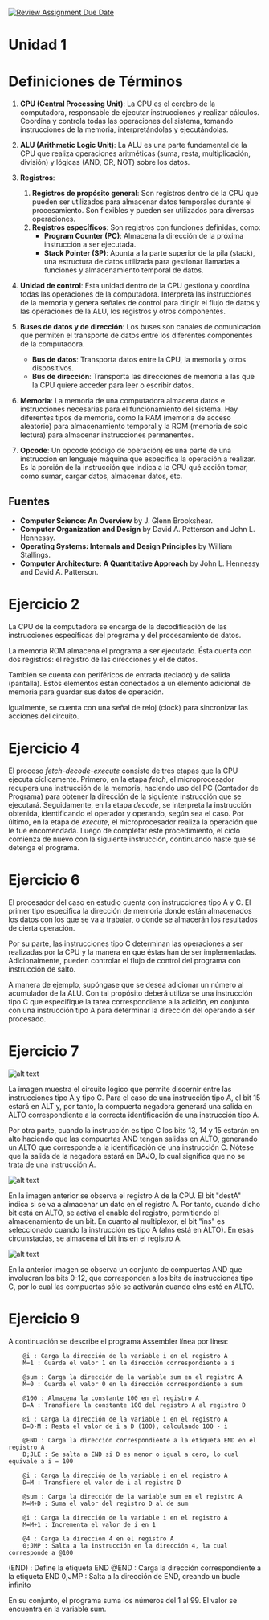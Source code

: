 [![Review Assignment Due Date](https://classroom.github.com/assets/deadline-readme-button-22041afd0340ce965d47ae6ef1cefeee28c7c493a6346c4f15d667ab976d596c.svg)](https://classroom.github.com/a/EID3BRwM)
# Unidad 1
# Definiciones de Términos

1. **CPU (Central Processing Unit)**: 
   La CPU es el cerebro de la computadora, responsable de ejecutar instrucciones y realizar cálculos. Coordina y controla todas las operaciones del sistema, tomando instrucciones de la memoria, interpretándolas y ejecutándolas.

2. **ALU (Arithmetic Logic Unit)**: 
   La ALU es una parte fundamental de la CPU que realiza operaciones aritméticas (suma, resta, multiplicación, división) y lógicas (AND, OR, NOT) sobre los datos.

3. **Registros**:
    1. **Registros de propósito general**: 
       Son registros dentro de la CPU que pueden ser utilizados para almacenar datos temporales durante el procesamiento. Son flexibles y pueden ser utilizados para diversas operaciones.
    2. **Registros específicos**: 
       Son registros con funciones definidas, como:
        - **Program Counter (PC)**: 
          Almacena la dirección de la próxima instrucción a ser ejecutada.
        - **Stack Pointer (SP)**: 
          Apunta a la parte superior de la pila (stack), una estructura de datos utilizada para gestionar llamadas a funciones y almacenamiento temporal de datos.

4. **Unidad de control**: 
   Esta unidad dentro de la CPU gestiona y coordina todas las operaciones de la computadora. Interpreta las instrucciones de la memoria y genera señales de control para dirigir el flujo de datos y las operaciones de la ALU, los registros y otros componentes.

5. **Buses de datos y de dirección**: 
   Los buses son canales de comunicación que permiten el transporte de datos entre los diferentes componentes de la computadora.
    - **Bus de datos**: 
      Transporta datos entre la CPU, la memoria y otros dispositivos.
    - **Bus de dirección**: 
      Transporta las direcciones de memoria a las que la CPU quiere acceder para leer o escribir datos.

6. **Memoria**: 
   La memoria de una computadora almacena datos e instrucciones necesarias para el funcionamiento del sistema. Hay diferentes tipos de memoria, como la RAM (memoria de acceso aleatorio) para almacenamiento temporal y la ROM (memoria de solo lectura) para almacenar instrucciones permanentes.

7. **Opcode**: 
   Un opcode (código de operación) es una parte de una instrucción en lenguaje máquina que especifica la operación a realizar. Es la porción de la instrucción que indica a la CPU qué acción tomar, como sumar, cargar datos, almacenar datos, etc.

## Fuentes
- **Computer Science: An Overview** by J. Glenn Brookshear.
- **Computer Organization and Design** by David A. Patterson and John L. Hennessy.
- **Operating Systems: Internals and Design Principles** by William Stallings.
- **Computer Architecture: A Quantitative Approach** by John L. Hennessy and David A. Patterson.

# Ejercicio 2
La CPU de la computadora se encarga de la decodificación de las instrucciones específicas del programa y del procesamiento de datos.

 La memoria ROM almacena el programa a ser ejecutado. Ésta cuenta con dos registros: el registro de las direcciones y el de datos. 

 También se cuenta con periféricos de entrada (teclado) y de salida (pantalla). Estos elementos están conectados a un elemento adicional de memoria para guardar sus datos de operación.

 Igualmente, se cuenta con una señal de reloj (clock) para sincronizar las acciones del circuito. 

 # Ejercicio 4
El proceso *fetch-decode-execute* consiste de tres etapas que la CPU ejecuta cíclicamente. Primero, en la etapa *fetch*, el microprocesador recupera una instrucción de la memoria, haciendo uso del PC (Contador de Programa) para obtener la dirección de la siguiente instrucción que se ejecutará. Seguidamente, en la etapa *decode*, se interpreta la instrucción obtenida, identificando el operador y operando, según sea el caso. Por último, en la etapa de *execute*, el microprocesador realiza la operación que le fue encomendada. Luego de completar este procedimiento, el ciclo comienza de nuevo con la siguiente instrucción, continuando haste que se detenga el programa.

# Ejercicio 6
El procesador del caso en estudio cuenta con instrucciones tipo A y C. El primer tipo especifica la dirección de memoria donde están almacenados los datos con los que se va a trabajar, o donde se almacerán los resultados de cierta operación. 

Por su parte, las instrucciones tipo C determinan las operaciones a ser realizadas por la CPU y la manera en que éstas han de ser implementadas. Adicionalmente, pueden controlar el flujo de control del programa con instrucción de salto.

A manera de ejemplo, supóngase que se desea adicionar un número al acumulador de la ALU. Con tal propósito deberá utilizarse una instrucción tipo C que especifique la tarea correspondiente a la adición, en conjunto con una instrucción tipo A para determinar la dirección del operando a ser procesado.

# Ejercicio 7
![alt text](image-1.png)

La imagen muestra el circuito lógico que permite discernir entre las instrucciones tipo A y tipo C. Para el caso de una instrucción tipo A, el bit 15 estará en ALT y, por tanto, la compuerta negadora generará una salida en ALTO correspondiente a la correcta identificación de una instrucción tipo A.

Por otra parte, cuando la instrucción es tipo C los bits 13, 14 y 15 estarán en alto haciendo que las compuertas AND tengan salidas en ALTO, generando un ALTO que corresponde a la identificación de una instrucción C. Nótese que la salida de la negadora estará en BAJO, lo cual significa que no se trata de una instrucción A.

![alt text](image-2.png)

En la imagen anterior se observa el registro A de la CPU. El bit "destA" indica si se va a almacenar un dato en el registro A. Por tanto, cuando dicho bit está en ALTO, se activa el enable del registro, permitiendo el almacenamiento de un bit. En cuanto al multiplexor, el bit "ins" es seleccionado cuando la instrucción es tipo A (aIns está en ALTO). En esas circunstacias, se almacena el bit ins en el registro A.

![alt text](image-3.png)

En la anterior imagen se observa un conjunto de compuertas AND que involucran los bits 0-12, que corresponden a los bits de instrucciones tipo C, por lo cual las compuertas sólo se activarán cuando cIns esté en ALTO.

# Ejercicio 9
A continuación se describe el programa Assembler línea por línea:

        @i : Carga la dirección de la variable i en el registro A 
        M=1 : Guarda el valor 1 en la dirección correspondiente a i

        @sum : Carga la dirección de la variable sum en el registro A
        M=0 : Guarda el valor 0 en la dirección correspondiente a sum
        
        @100 : Almacena la constante 100 en el registro A
        D=A : Transfiere la constante 100 del registro A al registro D

        @i : Carga la dirección de la variable i en el registro A
        D=D-M : Resta el valor de i a D (100), calculando 100 - i
        
        @END : Carga la dirección correspondiente a la etiqueta END en el registro A
        D;JLE : Se salta a END si D es menor o igual a cero, lo cual equivale a i = 100

        @i : Carga la dirección de la variable i en el registro A
        D=M : Transfiere el valor de i al registro D 

        @sum : Carga la dirección de la variable sum en el registro A
        M=M+D : Suma el valor del registro D al de sum

        @i : Carga la dirección de la variable i en el registro A
        M=M+1 : Incrementa el valor de i en 1

        @4 : Carga la dirección 4 en el registro A
        0;JMP : Salta a la instrucción en la dirección 4, la cual corresponde a @100

(END) : Define la etiqueta END
        @END : Carga la dirección correspondiente a la etiqueta END
        0;JMP : Salta a la dirección de END, creando un bucle infinito

En su conjunto, el programa suma los números del 1 al 99. El valor se encuentra en la variable sum.


